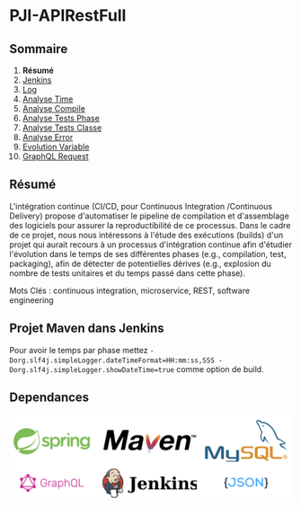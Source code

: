 # PJI-APIRestFull

## Sommaire

1. **Résumé**
2. [Jenkins](doc/Jenkins.md)
3. [Log](doc/Log.md)
4. [Analyse Time](doc/AnalyseTime.md)
5. [Analyse Compile](doc/AnalyseCompile.md)
6. [Analyse Tests Phase](doc/AnalyseTestsPhase.md)
7. [Analyse Tests Classe](doc/AnalyseTestsClasse.md)
8. [Analyse Error](doc/AnalyseError.md)
9. [Evolution Variable](doc/EvolutionVariable.md)
10. [GraphQL Request](doc/GraphQLRequest.md)

## Résumé

L'intégration continue (CI/CD, pour Continuous Integration /Continuous Delivery) propose d'automatiser le pipeline de compilation et d'assemblage des logiciels pour assurer la reproductibilité de ce processus. Dans le cadre de ce projet, nous nous intéressons à l'étude des exécutions (builds) d'un projet qui aurait recours à un processus d'intégration continue afin d'étudier l'évolution dans le temps de ses différentes phases (e.g., compilation, test, packaging), afin de détecter de potentielles dérives (e.g., explosion du nombre de tests unitaires et du temps passé dans cette phase).

Mots Clés : continuous integration, microservice, REST, software engineering

## Projet Maven dans Jenkins

Pour avoir le temps par phase mettez `-Dorg.slf4j.simpleLogger.dateTimeFormat=HH:mm:ss,SSS -Dorg.slf4j.simpleLogger.showDateTime=true` comme option de build.

## Dependances

![Dependances logo](picture/dependencies-logo.png)
